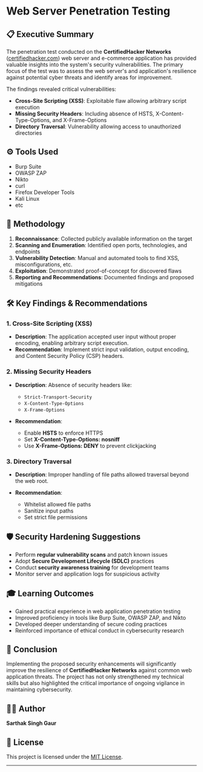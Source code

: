 # Web Server Penetration Testing 

## 📋 Executive Summary

The penetration test conducted on the **CertifiedHacker Networks** ([certifiedhacker.com](https://certifiedhacker.com)) web server and e-commerce application has provided valuable insights into the system's security vulnerabilities. The primary focus of the test was to assess the web server's and application's resilience against potential cyber threats and identify areas for improvement.

The findings revealed critical vulnerabilities:

*  **Cross-Site Scripting (XSS)**: Exploitable flaw allowing arbitrary script execution
*  **Missing Security Headers**: Including absence of HSTS, X-Content-Type-Options, and X-Frame-Options
*  **Directory Traversal**: Vulnerability allowing access to unauthorized directories

## ⚙️ Tools Used

* Burp Suite
* OWASP ZAP
* Nikto
* curl
* Firefox Developer Tools
* Kali Linux
* etc

## 🧪 Methodology

1. **Reconnaissance**: Collected publicly available information on the target
2. **Scanning and Enumeration**: Identified open ports, technologies, and endpoints
3. **Vulnerability Detection**: Manual and automated tools to find XSS, misconfigurations, etc.
4. **Exploitation**: Demonstrated proof-of-concept for discovered flaws
5. **Reporting and Recommendations**: Documented findings and proposed mitigations

## 🛠️ Key Findings & Recommendations

### 1. Cross-Site Scripting (XSS)

* **Description**: The application accepted user input without proper encoding, enabling arbitrary script execution.
* **Recommendation**: Implement strict input validation, output encoding, and Content Security Policy (CSP) headers.

### 2. Missing Security Headers

* **Description**: Absence of security headers like:

  * `Strict-Transport-Security`
  * `X-Content-Type-Options`
  * `X-Frame-Options`
* **Recommendation**:

  * Enable **HSTS** to enforce HTTPS
  * Set **X-Content-Type-Options: nosniff**
  * Use **X-Frame-Options: DENY** to prevent clickjacking

### 3. Directory Traversal

* **Description**: Improper handling of file paths allowed traversal beyond the web root.
* **Recommendation**:

  * Whitelist allowed file paths
  * Sanitize input paths
  * Set strict file permissions

## 🛡️ Security Hardening Suggestions

* Perform **regular vulnerability scans** and patch known issues
* Adopt **Secure Development Lifecycle (SDLC)** practices
* Conduct **security awareness training** for development teams
* Monitor server and application logs for suspicious activity

## 🎓 Learning Outcomes

* Gained practical experience in web application penetration testing
* Improved proficiency in tools like Burp Suite, OWASP ZAP, and Nikto
* Developed deeper understanding of secure coding practices
* Reinforced importance of ethical conduct in cybersecurity research

## 🧾 Conclusion

Implementing the proposed security enhancements will significantly improve the resilience of **CertifiedHacker Networks** against common web application threats. The project has not only strengthened my technical skills but also highlighted the critical importance of ongoing vigilance in maintaining cybersecurity.

## 👨‍💼 Author

**Sarthak Singh Gaur**

## 📄 License

This project is licensed under the [MIT License](LICENSE).

---
